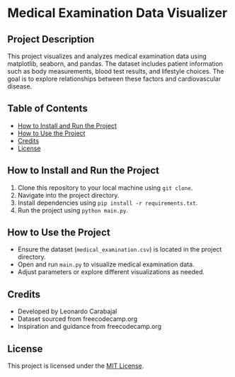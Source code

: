 # Medical Examination Data Visualizer

## Project Description
This project visualizes and analyzes medical examination data using matplotlib, seaborn, and pandas. The dataset includes patient information such as body measurements, blood test results, and lifestyle choices. The goal is to explore relationships between these factors and cardiovascular disease.

## Table of Contents
- [How to Install and Run the Project](#how-to-install-and-run-the-project)
- [How to Use the Project](#how-to-use-the-project)
- [Credits](#credits)
- [License](#license)

## How to Install and Run the Project
1. Clone this repository to your local machine using `git clone`.
2. Navigate into the project directory.
3. Install dependencies using `pip install -r requirements.txt`.
4. Run the project using `python main.py`.

## How to Use the Project
- Ensure the dataset (`medical_examination.csv`) is located in the project directory.
- Open and run `main.py` to visualize medical examination data.
- Adjust parameters or explore different visualizations as needed.

## Credits
- Developed by Leonardo Carabajal
- Dataset sourced from freecodecamp.org 
- Inspiration and guidance from freecodecamp.org

## License
This project is licensed under the [MIT License](./LICENSE).